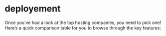 # deployement
Once you’ve had a look at the top hosting companies, you need to pick one! Here’s a quick comparison table for you to browse through the key features:
